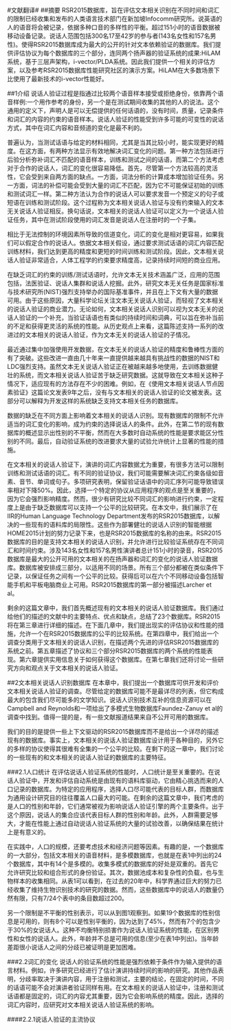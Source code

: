 #文献翻译#
##摘要
RSR2015数据库，旨在评估文本相关识别在不同时间和词汇的限制已经收集和发布的人类语言技术部门在新加坡Infocomm研究所。说英语的人的语音将会被记录，依据多种口音的多样性的平衡。超过151小时的语音数据被移动设备记录。说话人范围包括300名17至42岁的参与者(143名女性和157名男性)。使得RSR2015数据库成为最大的公开的针对文本依赖验证的数据库。我们提供评估协议为每个数据库的三个部分，连同两个扬声器的验证系统的成果:HiLAM系统，基于三层声架构，i-vector/PLDA系统。因此我们提供一个相关的评估方案，以及参考RSR2015数据库性能研究社区的演示方案。HiLAM在大多数场景下比使用了最新技术的i-vector性能好。

##1介绍
说话人验证过程是指通过比较两个语音样本接受或拒绝身份，依靠两个语音样例:一个用作参考的身份，另一个是在测试期间收集的其他的人的说法。这个通用的定义下，声明人是可以无偿提供的任何话语的，没有时间，质量，记录条件和词汇的内容的约束的语音样本。说话人验证的性能受到许多可能的可变性的说话方式，其中在词汇内容和音频道的变化是最不利的。


普遍认为，当测试话语与给定的材料相同，尤其是当其比较小时，能实现更好的精度。在这方面，有两种方法显示有效地解决词汇变化的问题。第一种方法包括进行后验分析弥补词汇不匹配的语音样本，训练和测试之间的话语，而第二个方法考虑对于合作的说话人，词汇的变化很容易降低。首先，尽管第一个方法较高的灵活性，它会受到来自两方面的缺点。一方面，词法分析的计算成本增加验证任务。另一方面，词法的补偿可能会受到大量的词汇不匹配，因为它不可能保证初始的训练和测试词汇一样。第二种方法认为合作的说话人可以要求发音一个预定义的句子或短语在训练和测试阶段。这个过程称为文本相关说话人验证与没有约束输入的文本无关说话人验证相反。换句话说，文本相关的说话人验证可以定义为一个说话人验证任务，其中在测试阶段使用的词汇发音是说话人在注册时的一个子集。


相比于无法控制的环境因素所导致的信道变化，词汇的变化是相对更容易，如果我们可以假定合作的说话人。依据文本相关假设，通过要求测试话语的词汇内容匹配训练材料，我们达到更高的精度和更短的时间训练和测试阶段。因此，文本相关说话人验证非常适合，人体工程学的约束要求精度高，记录持续时间短的商业应用。


在缺乏词汇的约束的训练/测试话语时，允许文本无关技术涵盖广泛，应用的范围包括，法医验证、说话人集群和说话人挖掘。此外，研究文本无关任务是国家标准与技术研究所(NIST)强烈支持举办的国际基准事件，并且在上下文有大量的数据可用。由于这些原因，大量科学论坛关注文本无关说话人验证，而轻视了文本相关的说话人验证的商业潜力。无论如何，文本相关说话人识别可以视为文本无关的说话人验证的一个补充，当验证话语也有类似的持续时间和词典，可以旨在弥补当前的不足和获得更灵活的系统的性能。从历史观点上来看，这篇陈述支持一系列的改进过的文本相关的说话人验证，作为文本无关的说话人验证的子情况。


最近通过集中加强使用开发数据，在文本无关的说话人验证的精度和鲁棒性方面的有了突破。这些改进一直由几十年来一直提供越来越具有挑战性的数据的NIST和LDC强烈支持。虽然文本无关说话人验证正在被越来越多地使用，去训练数据健壮的系统，而文本相关说话人验证苦于缺乏研究数据。这就导致在文本相关这种子情况下，适应现有的方法存在不少的困难。例如，在《使用文本相关说话人节点因素验证》这篇论文发表9年之后，没有与文本相关的说话人验证的论文被发表。这部分可以解释为开发这样的系统缺乏支持文本相关任务的数据库。


数据的缺乏在不同方面上影响着文本相关的说话人识别。现有数据库的限制不允许适当的词汇变化的影响，成为约束的选择说话人的条件。此外，在第二节的现有数据库的概述显示出性别的不平衡，然而在大多数时自动系统的性能是要求能区分性别的不同。最后，自动验证系统的改进要求大量的试验允许统计上显著的性能的措施。


在文本相关的说话人验证下，演讲的词汇内容数据尤为重要，有很多方法可以限制训练和测试话语的词汇。有不同的验证协议，我们可能需要解决词汇约束各级如音素、音节、单词或句子。多项研究表明，保留验证话语中的词汇序列可能导致错误率相对下降50%。因此，选择一个特定的协议从应用程序的观点是至关重要的，因为它会强烈影响精度。然而，很少有研究比较不同词汇的影响进行约束，一定程度上是由于缺乏数据库可以支持一个公平的比较研究。在本文中，我们展示了在IIR的Human Language Technology Department发布的RSR2015数据库，以解决的一些现有的语料库的局限性。这些作为部署健壮的说话人识别的智能根据HOME2015计划的努力记录下来，也是RSR2015数据库的名称的由来。RSR2015数据库的目的是支持文本相关的说话人识别，并允许进行比较验证系统存在不同词汇和时间约束。涉及143名女性和157名男性演讲者总计151小时的录音，RSR2015数据库是最大的公开可用的文本相关的在扬声器和词汇的变化的说话人验证数据库。数据库被安排成三部分，以适用不同的场景。所有三个部分都被在类似条件下记录，以保证任务之间有一个公平的比较。获得后可以在六个不同移动设备包括智能手机和平板电脑商业上可用。RSR2015数据库的第一部分被描述Larcher et al。


剩余的这篇文章中，我们首先概述现有的文本相关的说话人验证数据库。我们通过给他们的描述的文献中的主要特点、优点和缺点，总结了23个数据库。RSR2015将在第三章进行详细的描述。在下面几章中，我们提出现实的评估协议和性能的措施，允许一个在RSR2015数据库的公平的比较系统。在第四章中，我们给出一个调查分类用于文本相关的说话人识别，在描述两个先进的评估RSR2015数据库的系统之前。第五章描述了协议和三个部分RSR2015数据库的两个系统的性能表现。第六章提供实用信息关于如何获得这个数据库。在第七章我们还将讨论一些研究方向和观点关于文本相关的说话人验证。


##2文本相关说话人识别数据库
在本章中，我们提出一个数据库可供开发和评价文本相关说话人验证的调查。尽管给定的数据库可能不是最详尽的列表，但它构成最大的包含我们尽可能多的文学知识。说话人识别技术互补的信息资源可以在Campbell and  Reynolds和一项给出了多模式生物数据库Faundez-Zanuy et al的调查中找到。值得一提的是，有一些文献报道结果来自不公开可用的数据库。


我们的目的是提供一些上下文驱动的RSR2015数据库而不是给出一个详尽的描述现有的数据库。事实上，文本相关的说话人验证数据库设计用于各种目的，另外它的多样的协议使得其很难有全集的一个公平的比较。在剩下的这一章中，我们讨论的一些现有的和文本相关的说话人验证的数据库的主要特征。


###2.1人口统计
在评估说话人验证系统的性能时，人口统计是至关重要的。在说话人验证中，开发和评估自动系统是由现有的语料库驱动，它由精心挑选而来的人口记录的数据库。为特定的应用程序，选择人口尽可能代表的目标人群，而数据库为通用设计研究目的往往覆盖人口最大的可能。在剩余的这篇文章中，我们考虑的是人口的性别和年龄，它们通常被视为影响说话人验证引擎的两个主要条件。出于这个原因，说话人的集合应该代表目标人群的性别和年龄。此外，人群需要足够大，才能在性能上通过自动说话人验证系统的大量的试验改善，以确保结果在统计上是有意义的。

在实践中，人口的规模，还要考虑技术和经济问题等因素。有趣的是，一个数据库的一大部分，包括文本相关的语音材料，是多模数据库，也就是在表1中列出的24个数据库，其中有14个是多模的。收集多模式的数据库的好处是双重的。首先它允许研究比较和组合形式的身份验证。其次，数据池成本和复杂性的负载，也与生物样本的收集相同。从表1可以看到，在过去的20年中，科学界通过巨大的努力已经收集了维持生物识别技术的研究的数据。然而，这些数据库中的说话人的数量仍然有限，只有7/24个表中的条目数超过200。

另一个限制是不平衡的性别表示，可以从到图1观察到。如果19个数据库的性别信息是可用的，则有8个可以是性别平衡的，因为达到了45%，然而有7个的包含少于30%的女说话人。这种不均衡特别损害作为说话人验证系统的性能，在区别男性和女性的说话人。此外，年龄并不总是可用的信息(至少在表1中列出)。当年龄差距很小说话人之间的分歧已被证明是更加困难。

###2.2词汇的变化
说话人的验证系统的性能是强烈依赖于条件作为输入提供的语言材料。例如，许多研究已经进行了估计演讲持续时间的影响的研究。其他作品表明，分歧率取决于演讲内容，用于注册和测试，主要的结论，在固定的时间，不同的话语可能不会对演讲者验证同样有用。在文本相关的说话人验证中，注册和测试话语都是固定的，词汇的内容尤其重要，因为它会影响系统的精度。因此，选择的词汇内容时，应研究对文本相关说话人验证系统的影响。

####2.2.1说话人验证的主流协议

